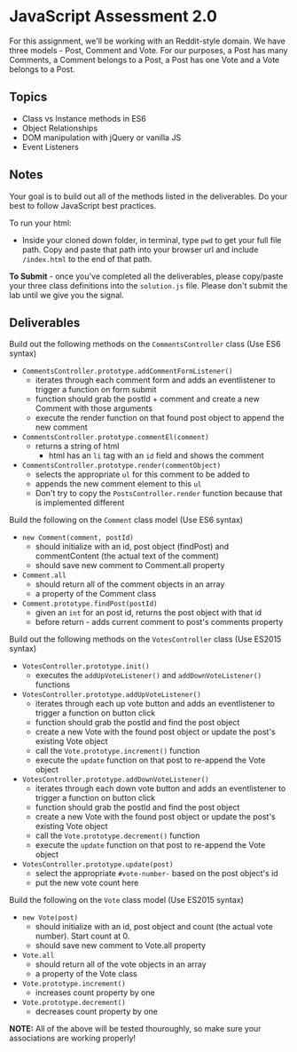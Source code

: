 # JavaScript Assessment 2.0

For this assignment, we'll be working with an Reddit-style domain. We have three models - Post, Comment and Vote.
For our purposes, a Post has many Comments, a Comment belongs to a Post, a Post has one Vote and a Vote belongs to a Post.

## Topics

+ Class vs Instance methods in ES6
+ Object Relationships
+ DOM manipulation with jQuery or vanilla JS
+ Event Listeners

## Notes

Your goal is to build out all of the methods listed in the deliverables. Do your best to follow JavaScript best practices.

To run your html:

- Inside your cloned down folder, in terminal, type `pwd` to get your full file path. Copy and paste that path into your browser url and include `/index.html` to the end of that path.

**To Submit** - once you've completed all the deliverables, please copy/paste your three class definitions into the `solution.js` file. Please don't submit the lab until we give you the signal. 

## Deliverables

Build out the following methods on the `CommentsController` class (Use ES6 syntax)

+ `CommentsController.prototype.addCommentFormListener()`
  + iterates through each comment form and adds an eventlistener to trigger a function on form submit
  + function should grab the postId + comment and create a new Comment with those arguments
  + execute the render function on that found post object to append the new comment
+ `CommentsController.prototype.commentEl(comment)`
  + returns a string of html
    + html has an `li` tag with an `id` field and shows the comment
+ `CommentsController.prototype.render(commentObject)`
  + selects the appropriate `ul` for this comment to be added to
  + appends the new comment element to this `ul`
  + Don't try to copy the `PostsController.render` function because that is implemented different

Build the following on the `Comment` class model (Use ES6 syntax)

+ `new Comment(comment, postId)`
  + should initialize with an id, post object (findPost) and commentContent (the actual text of the comment)
  + should save new comment to Comment.all property
+ `Comment.all`
  + should return all of the comment objects in an array
  + a property of the Comment class
+ `Comment.prototype.findPost(postId)`
  + given an `int` for an post id, returns the post object with that id
  + before return - adds current comment to post's comments property

Build out the following methods on the `VotesController` class (Use ES2015 syntax)

+ `VotesController.prototype.init()`
  + executes the `addUpVoteListener()` and `addDownVoteListener()` functions
+ `VotesController.prototype.addUpVoteListener()`
  + iterates through each up vote button and adds an eventlistener to trigger a function on button click
  + function should grab the postId and find the post object
  + create a new Vote with the found post object or update the post's existing Vote object
  + call the `Vote.prototype.increment()` function
  + execute the `update` function on that post to re-append the Vote object
+ `VotesController.prototype.addDownVoteListener()`
  + iterates through each down vote button and adds an eventlistener to trigger a function on button click
  + function should grab the postId and find the post object
  + create a new Vote with the found post object or update the post's existing Vote object
  + call the `Vote.prototype.decrement()` function
  + execute the `update` function on that post to re-append the Vote object
+ `VotesController.prototype.update(post)`
  + select the appropriate `#vote-number-` based on the post object's id
  + put the new vote count here

Build the following on the `Vote` class model (Use ES2015 syntax)

+ `new Vote(post)`
  + should initialize with an id, post object and count (the actual vote number). Start count at 0.
  + should save new comment to Vote.all property
+ `Vote.all`
  + should return all of the vote objects in an array
  + a property of the Vote class
+ `Vote.prototype.increment()`
  + increases count property by one
+ `Vote.prototype.decrement()`
  + decreases count property by one


**NOTE:** All of the above will be tested thouroughly, so make sure your associations are working properly!